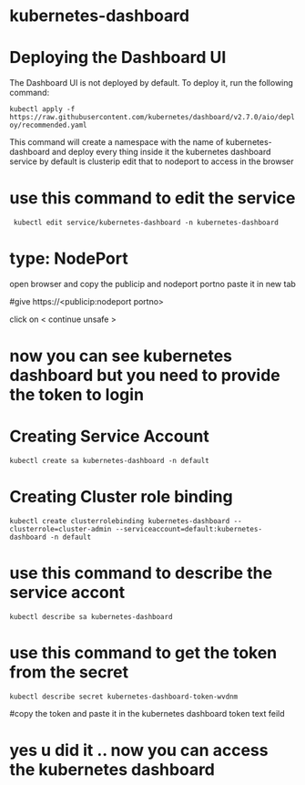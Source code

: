 # kubernetes-dashboard



# Deploying the Dashboard UI 
The Dashboard UI is not deployed by default. To deploy it, run the following command:

`kubectl apply -f https://raw.githubusercontent.com/kubernetes/dashboard/v2.7.0/aio/deploy/recommended.yaml`



This command will create a namespace with the name of kubernetes-dashboard and deploy every thing inside it 
 the kubernetes dashboard service by default is clusterip edit that to nodeport to access in the browser
 
 
 # use this command to edit the service
` kubectl edit service/kubernetes-dashboard -n kubernetes-dashboard`
 
# type: NodePort
 
open browser and copy the publicip and nodeport portno paste it in new tab

#give https://<publicip:nodeport portno>

click on < continue unsafe >

# now you can see kubernetes dashboard but you need to provide the token to login 


# Creating Service Account 
`kubectl create sa kubernetes-dashboard -n default`

# Creating Cluster role binding 
`kubectl create clusterrolebinding kubernetes-dashboard --clusterrole=cluster-admin --serviceaccount=default:kubernetes-dashboard -n default`


# use this command to describe the service accont 

`kubectl describe sa kubernetes-dashboard`


# use this command to get the token from the secret 

`kubectl describe secret kubernetes-dashboard-token-wvdnm `




#copy the token and paste it in the kubernetes dashboard token text feild 


# yes u did it .. now you can access the kubernetes dashboard 
